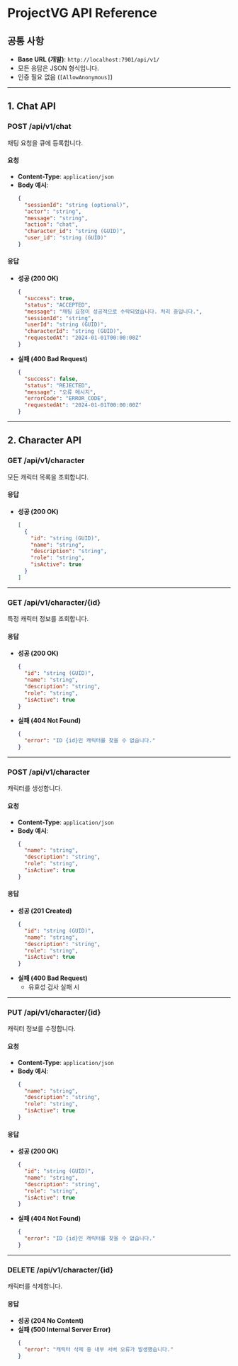 # ProjectVG API Reference

## 공통 사항
- **Base URL (개발)**: `http://localhost:7901/api/v1/`
- 모든 응답은 JSON 형식입니다.
- 인증 필요 없음 (`[AllowAnonymous]`)

---

## 1. Chat API

### **POST /api/v1/chat**

채팅 요청을 큐에 등록합니다.

#### 요청

- **Content-Type**: `application/json`
- **Body 예시**:
    ```json
    {
      "sessionId": "string (optional)",
      "actor": "string",
      "message": "string",
      "action": "chat",
      "character_id": "string (GUID)",
      "user_id": "string (GUID)"
    }
    ```

#### 응답

- **성공 (200 OK)**
    ```json
    {
      "success": true,
      "status": "ACCEPTED",
      "message": "채팅 요청이 성공적으로 수락되었습니다. 처리 중입니다.",
      "sessionId": "string",
      "userId": "string (GUID)",
      "characterId": "string (GUID)",
      "requestedAt": "2024-01-01T00:00:00Z"
    }
    ```

- **실패 (400 Bad Request)**
    ```json
    {
      "success": false,
      "status": "REJECTED",
      "message": "오류 메시지",
      "errorCode": "ERROR_CODE",
      "requestedAt": "2024-01-01T00:00:00Z"
    }
    ```

---

## 2. Character API

### **GET /api/v1/character**

모든 캐릭터 목록을 조회합니다.

#### 응답

- **성공 (200 OK)**
    ```json
    [
      {
        "id": "string (GUID)",
        "name": "string",
        "description": "string",
        "role": "string",
        "isActive": true
      }
    ]
    ```

---

### **GET /api/v1/character/{id}**

특정 캐릭터 정보를 조회합니다.

#### 응답

- **성공 (200 OK)**
    ```json
    {
      "id": "string (GUID)",
      "name": "string",
      "description": "string",
      "role": "string",
      "isActive": true
    }
    ```
- **실패 (404 Not Found)**
    ```json
    {
      "error": "ID {id}인 캐릭터를 찾을 수 없습니다."
    }
    ```

---

### **POST /api/v1/character**

캐릭터를 생성합니다.

#### 요청

- **Content-Type**: `application/json`
- **Body 예시**:
    ```json
    {
      "name": "string",
      "description": "string",
      "role": "string",
      "isActive": true
    }
    ```

#### 응답

- **성공 (201 Created)**
    ```json
    {
      "id": "string (GUID)",
      "name": "string",
      "description": "string",
      "role": "string",
      "isActive": true
    }
    ```
- **실패 (400 Bad Request)**
    - 유효성 검사 실패 시

---

### **PUT /api/v1/character/{id}**

캐릭터 정보를 수정합니다.

#### 요청

- **Content-Type**: `application/json`
- **Body 예시**:
    ```json
    {
      "name": "string",
      "description": "string",
      "role": "string",
      "isActive": true
    }
    ```

#### 응답

- **성공 (200 OK)**
    ```json
    {
      "id": "string (GUID)",
      "name": "string",
      "description": "string",
      "role": "string",
      "isActive": true
    }
    ```
- **실패 (404 Not Found)**
    ```json
    {
      "error": "ID {id}인 캐릭터를 찾을 수 없습니다."
    }
    ```

---

### **DELETE /api/v1/character/{id}**

캐릭터를 삭제합니다.

#### 응답

- **성공 (204 No Content)**
- **실패 (500 Internal Server Error)**
    ```json
    {
      "error": "캐릭터 삭제 중 내부 서버 오류가 발생했습니다."
    }
    ``` 